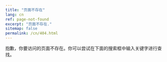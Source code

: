 ```yaml
---
title: "页面不存在"
lang: cn
ref: page-not-found
excerpt: "页面不存在."
sitemap: false
permalink: /cn/404.html
---
```


抱歉，你要访问的页面不存在。你可以尝试在下面的搜索框中输入关键字进行查找。

<script type="text/javascript">
  var GOOG_FIXURL_LANG = 'cn';
  var GOOG_FIXURL_SITE = '{{ site.url }}'
</script>
<script type="text/javascript"
  src="//linkhelp.clients.google.com/tbproxy/lh/wm/fixurl.js">
</script>
